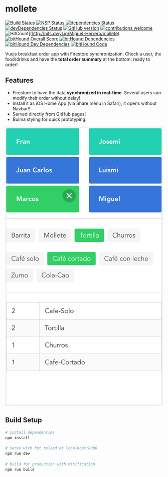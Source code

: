 # mollete

[![Build Status](https://travis-ci.org/Miguel-Herrero/mollete.svg?branch=master)](https://travis-ci.org/Miguel-Herrero/mollete) [![NSP Status](https://nodesecurity.io/orgs/yo/projects/a3a9f44c-67eb-4a87-a192-3950af0c078e/badge)](https://nodesecurity.io/orgs/yo/projects/a3a9f44c-67eb-4a87-a192-3950af0c078e)
[![dependencies Status](https://david-dm.org/Miguel-Herrero/mollete/status.svg)](https://david-dm.org/Miguel-Herrero/mollete) [![devDependencies Status](https://david-dm.org/Miguel-Herrero/mollete/dev-status.svg)](https://david-dm.org/Miguel-Herrero/mollete?type=dev) [![GitHub version](https://badge.fury.io/gh/Miguel-Herrero%2Fmollete.svg)](https://badge.fury.io/gh/Miguel-Herrero%2Fmollete) [![contributions welcome](https://img.shields.io/badge/contributions-welcome-brightgreen.svg?style=flat)](https://github.com/Miguel-Herrero/mollete/issues) ![HitCount](http://hits.dwyl.io/Miguel-Herrero/mollete.svg)](http://hits.dwyl.io/Miguel-Herrero/mollete) [![bitHound Overall Score](https://www.bithound.io/github/Miguel-Herrero/mollete/badges/score.svg)](https://www.bithound.io/github/Miguel-Herrero/mollete) [![bitHound Dependencies](https://www.bithound.io/github/Miguel-Herrero/mollete/badges/dependencies.svg)](https://www.bithound.io/github/Miguel-Herrero/mollete/master/dependencies/npm) [![bitHound Dev Dependencies](https://www.bithound.io/github/Miguel-Herrero/mollete/badges/devDependencies.svg)](https://www.bithound.io/github/Miguel-Herrero/mollete/master/dependencies/npm) [![bitHound Code](https://www.bithound.io/github/Miguel-Herrero/mollete/badges/code.svg)](https://www.bithound.io/github/Miguel-Herrero/mollete)

Vuejs breakfast order app with Firestore synchronization.  Check a user, the food/drinks and have the **total order summary** at the bottom: ready to order!

## Features
- Firestore to have the data **synchronized in real-time**. Several users can modify their order without delay!
- Install it as iOS Home App (via Share menu in Safari), it opens without Navbar!!
- Served directly from GitHub pages!
- Bulma styling for quick prototyping.

![Screenshot of the app](screenshot.png)

## Build Setup

``` bash
# install dependencies
npm install

# serve with hot reload at localhost:8080
npm run dev

# build for production with minification
npm run build
```
